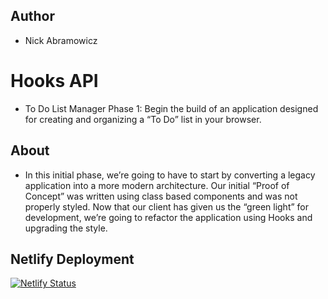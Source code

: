 ## Author
- Nick Abramowicz

# Hooks API
- To Do List Manager Phase 1: Begin the build of an application designed for creating and organizing a “To Do” list in your browser.

## About
- In this initial phase, we’re going to have to start by converting a legacy application into a more modern architecture. Our initial “Proof of Concept” was written using class based components and was not properly styled. Now that our client has given us the “green light” for development, we’re going to refactor the application using Hooks and upgrading the style. 

## Netlify Deployment
[![Netlify Status](https://api.netlify.com/api/v1/badges/bdf05e2c-9f54-4f77-b6cf-4092799cb414/deploy-status)](https://app.netlify.com/sites/hopeful-mestorf-35378f/deploys)